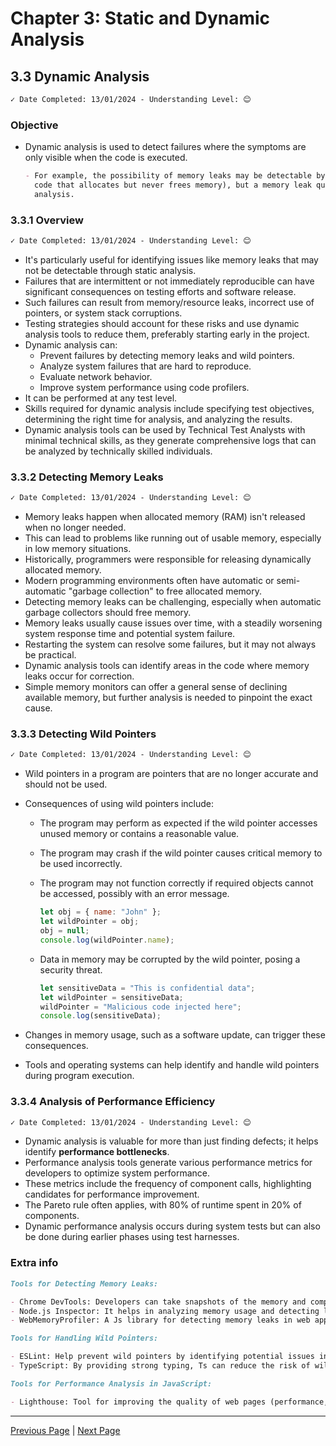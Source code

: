 # Chapter 3: Static and Dynamic Analysis

## 3.3 Dynamic Analysis

```markdown
✓ Date Completed: 13/01/2024 - Understanding Level: 😊
```

### Objective

- Dynamic analysis is used to detect failures where the symptoms are only visible when the code is
  executed.

  ```markdown
  - For example, the possibility of memory leaks may be detectable by static analysis (finding
    code that allocates but never frees memory), but a memory leak quickly detectable with dynamic
    analysis.
  ```

### 3.3.1 Overview

```markdown
✓ Date Completed: 13/01/2024 - Understanding Level: 😊
```

- It's particularly useful for identifying issues like memory leaks that may not be detectable through static analysis.
- Failures that are intermittent or not immediately reproducible can have significant consequences on testing efforts and software release.
- Such failures can result from memory/resource leaks, incorrect use of pointers, or system stack corruptions.
- Testing strategies should account for these risks and use dynamic analysis tools to reduce them, preferably starting early in the project.
- Dynamic analysis can:
  - Prevent failures by detecting memory leaks and wild pointers.
  - Analyze system failures that are hard to reproduce.
  - Evaluate network behavior.
  - Improve system performance using code profilers.
- It can be performed at any test level.
- Skills required for dynamic analysis include specifying test objectives, determining the right time for analysis, and analyzing the results.
- Dynamic analysis tools can be used by Technical Test Analysts with minimal technical skills, as they generate comprehensive logs that can be analyzed by technically skilled individuals.

### 3.3.2 Detecting Memory Leaks

```markdown
✓ Date Completed: 13/01/2024 - Understanding Level: 😊
```

- Memory leaks happen when allocated memory (RAM) isn't released when no longer needed.
- This can lead to problems like running out of usable memory, especially in low memory situations.
- Historically, programmers were responsible for releasing dynamically allocated memory.
- Modern programming environments often have automatic or semi-automatic "garbage collection" to free allocated memory.
- Detecting memory leaks can be challenging, especially when automatic garbage collectors should free memory.
- Memory leaks usually cause issues over time, with a steadily worsening system response time and potential system failure.
- Restarting the system can resolve some failures, but it may not always be practical.
- Dynamic analysis tools can identify areas in the code where memory leaks occur for correction.
- Simple memory monitors can offer a general sense of declining available memory, but further analysis is needed to pinpoint the exact cause.

### 3.3.3 Detecting Wild Pointers

```markdown
✓ Date Completed: 13/01/2024 - Understanding Level: 😊
```

- Wild pointers in a program are pointers that are no longer accurate and should not be used.
- Consequences of using wild pointers include:

  - The program may perform as expected if the wild pointer accesses unused memory or contains a reasonable value.
  - The program may crash if the wild pointer causes critical memory to be used incorrectly.
  - The program may not function correctly if required objects cannot be accessed, possibly with an error message.

    ```javascript
    let obj = { name: "John" };
    let wildPointer = obj;
    obj = null;
    console.log(wildPointer.name);
    ```

  - Data in memory may be corrupted by the wild pointer, posing a security threat.

    ```javascript
    let sensitiveData = "This is confidential data";
    let wildPointer = sensitiveData;
    wildPointer = "Malicious code injected here";
    console.log(sensitiveData);
    ```

- Changes in memory usage, such as a software update, can trigger these consequences.
- Tools and operating systems can help identify and handle wild pointers during program execution.

### 3.3.4 Analysis of Performance Efficiency

```markdown
✓ Date Completed: 13/01/2024 - Understanding Level: 😊
```

- Dynamic analysis is valuable for more than just finding defects; it helps identify **performance bottlenecks**.
- Performance analysis tools generate various performance metrics for developers to optimize system performance.
- These metrics include the frequency of component calls, highlighting candidates for performance improvement.
- The Pareto rule often applies, with 80% of runtime spent in 20% of components.
- Dynamic performance analysis occurs during system tests but can also be done during earlier phases using test harnesses.

### Extra info

```markdown
Tools for Detecting Memory Leaks:

- Chrome DevTools: Developers can take snapshots of the memory and compare them over time to detect leaks.
- Node.js Inspector: It helps in analyzing memory usage and detecting leaks.
- WebMemoryProfiler: A Js library for detecting memory leaks in web apps.
```

```markdown
Tools for Handling Wild Pointers:

- ESLint: Help prevent wild pointers by identifying potential issues in the code.
- TypeScript: By providing strong typing, Ts can reduce the risk of wild pointers in Js apps.
```

```markdown
Tools for Performance Analysis in JavaScript:

- Lighthouse: Tool for improving the quality of web pages (performance, accessibility).
```

---

[Previous Page](3.2-static-analysis.md) | [Next Page](../4-quality-characteristics-for-technical-testing/4.1-introduction.md)
